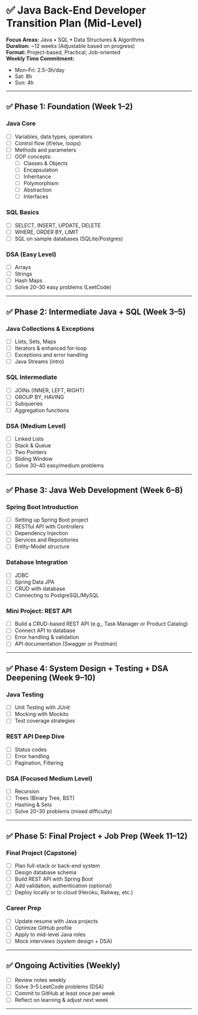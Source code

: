 # ✅ Java Back-End Developer Transition Plan (Mid-Level)
**Focus Areas:** Java • SQL • Data Structures & Algorithms  
**Duration:** ~12 weeks (Adjustable based on progress)  
**Format:** Project-based, Practical, Job-oriented  
**Weekly Time Commitment:**  
- Mon–Fri: 2.5–3h/day  
- Sat: 8h  
- Sun: 4h

---

## ✅ Phase 1: Foundation (Week 1–2)

### Java Core  
- [ ] Variables, data types, operators  
- [ ] Control flow (if/else, loops)  
- [ ] Methods and parameters  
- [ ] OOP concepts:  
  - [ ] Classes & Objects  
  - [ ] Encapsulation  
  - [ ] Inheritance  
  - [ ] Polymorphism  
  - [ ] Abstraction  
  - [ ] Interfaces  

### SQL Basics  
- [ ] SELECT, INSERT, UPDATE, DELETE  
- [ ] WHERE, ORDER BY, LIMIT  
- [ ] SQL on sample databases (SQLite/Postgres)  

### DSA (Easy Level)  
- [ ] Arrays  
- [ ] Strings  
- [ ] Hash Maps  
- [ ] Solve 20–30 easy problems (LeetCode)

---

## ✅ Phase 2: Intermediate Java + SQL (Week 3–5)

### Java Collections & Exceptions  
- [ ] Lists, Sets, Maps  
- [ ] Iterators & enhanced for-loop  
- [ ] Exceptions and error handling  
- [ ] Java Streams (intro)  

### SQL Intermediate  
- [ ] JOINs (INNER, LEFT, RIGHT)  
- [ ] GROUP BY, HAVING  
- [ ] Subqueries  
- [ ] Aggregation functions  

### DSA (Medium Level)  
- [ ] Linked Lists  
- [ ] Stack & Queue  
- [ ] Two Pointers  
- [ ] Sliding Window  
- [ ] Solve 30–40 easy/medium problems

---

## ✅ Phase 3: Java Web Development (Week 6–8)

### Spring Boot Introduction  
- [ ] Setting up Spring Boot project  
- [ ] RESTful API with Controllers  
- [ ] Dependency Injection  
- [ ] Services and Repositories  
- [ ] Entity-Model structure  

### Database Integration  
- [ ] JDBC  
- [ ] Spring Data JPA  
- [ ] CRUD with database  
- [ ] Connecting to PostgreSQL/MySQL  

### Mini Project: REST API  
- [ ] Build a CRUD-based REST API (e.g., Task Manager or Product Catalog)  
- [ ] Connect API to database  
- [ ] Error handling & validation  
- [ ] API documentation (Swagger or Postman)

---

## ✅ Phase 4: System Design + Testing + DSA Deepening (Week 9–10)

### Java Testing  
- [ ] Unit Testing with JUnit  
- [ ] Mocking with Mockito  
- [ ] Test coverage strategies  

### REST API Deep Dive  
- [ ] Status codes  
- [ ] Error handling  
- [ ] Pagination, Filtering  

### DSA (Focused Medium Level)  
- [ ] Recursion  
- [ ] Trees (Binary Tree, BST)  
- [ ] Hashing & Sets  
- [ ] Solve 20–30 problems (mixed difficulty)

---

## ✅ Phase 5: Final Project + Job Prep (Week 11–12)

### Final Project (Capstone)  
- [ ] Plan full-stack or back-end system  
- [ ] Design database schema  
- [ ] Build REST API with Spring Boot  
- [ ] Add validation, authentication (optional)  
- [ ] Deploy locally or to cloud (Heroku, Railway, etc.)

### Career Prep  
- [ ] Update resume with Java projects  
- [ ] Optimize GitHub profile  
- [ ] Apply to mid-level Java roles  
- [ ] Mock interviews (system design + DSA)

---

## ✅ Ongoing Activities (Weekly)

- [ ] Review notes weekly  
- [ ] Solve 3–5 LeetCode problems (DSA)  
- [ ] Commit to GitHub at least once per week  
- [ ] Reflect on learning & adjust next week

---
